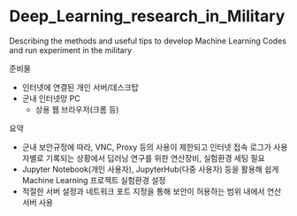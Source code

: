 # Deep_Learning_research_in_Military
Describing the methods and useful tips to develop Machine Learning Codes and run experiment in the military

준비물
- 인터넷에 연결된 개인 서버/데스크탑
- 군내 인터넷망 PC
  - 상용 웹 브라우저(크롬 등)

요약
- 군내 보안규정에 따라, VNC, Proxy 등의 사용이 제한되고 인터넷 접속 로그가 사용자별로 기록되는 상황에서 딥러닝 연구를 위한 연산장비, 실험환경 세팅 필요
- Jupyter Notebook(개인 사용자), JupyterHub(다중 사용자) 등을 활용해 쉽게 Machine Learning 프로젝트 실험환경 설정
- 적절한 서버 설정과 네트워크 포트 지정을 통해 보안이 허용하는 범위 내에서 연산 서버 사용
